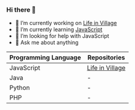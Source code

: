 ### Hi there 👋

- 🔭 I’m currently working on [Life in Village](https://github.com/mweiner01/lifeinvillage_node)
- 🌱 I’m currently learning [JavaScript](https://developer.mozilla.org/en-US/docs/Web/JavaScript)
- 🤔 I’m looking for help with JavaScript
- 💬 Ask me about anything

| Programming Language | Repositories |
| ------ | ------ |
| JavaScript | [Life in Village](https://github.com/mweiner01/lifeinvillage_node) |
| Java | - |
| Python | - |
| PHP | - |
